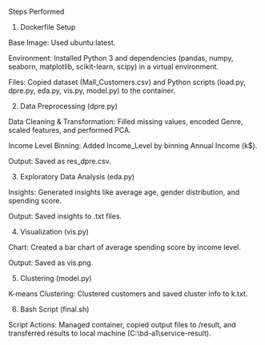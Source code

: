 Steps Performed

1. Dockerfile Setup

Base Image: Used ubuntu:latest.

Environment: Installed Python 3 and dependencies (pandas, numpy, seaborn, matplotlib, scikit-learn, scipy) in a virtual environment.

Files: Copied dataset (Mall_Customers.csv) and Python scripts (load.py, dpre.py, eda.py, vis.py, model.py) to the container.

2. Data Preprocessing (dpre.py)

Data Cleaning & Transformation: Filled missing values, encoded Genre, scaled features, and performed PCA.

Income Level Binning: Added Income_Level by binning Annual Income (k$).

Output: Saved as res_dpre.csv.

3. Exploratory Data Analysis (eda.py)

Insights: Generated insights like average age, gender distribution, and spending score.

Output: Saved insights to .txt files.

4. Visualization (vis.py)

Chart: Created a bar chart of average spending score by income level.

Output: Saved as vis.png.

5. Clustering (model.py)

K-means Clustering: Clustered customers and saved cluster info to k.txt.

6. Bash Script (final.sh)

Script Actions: Managed container, copied output files to /result, and transferred results to local machine (C:\bd-a1\service-result).
